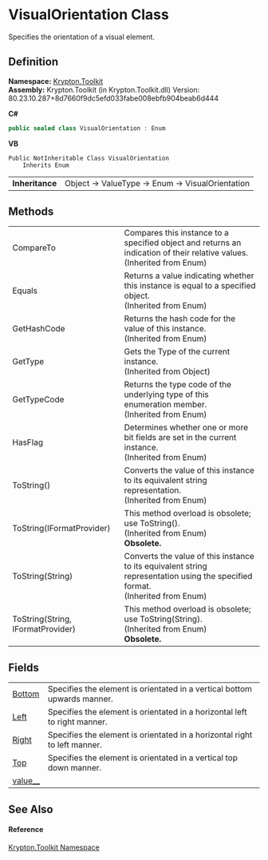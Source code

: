 # VisualOrientation Class


Specifies the orientation of a visual element.



## Definition
**Namespace:** <a href="79d2eac2-21f4-54ff-7552-b20c33c30600.md">Krypton.Toolkit</a>  
**Assembly:** Krypton.Toolkit (in Krypton.Toolkit.dll) Version: 80.23.10.287+8d7660f9dc5efd033fabe008ebfb904beab6d444

**C#**
``` C#
public sealed class VisualOrientation : Enum
```
**VB**
``` VB
Public NotInheritable Class VisualOrientation
	Inherits Enum
```

<table><tr><td><strong>Inheritance</strong></td><td>Object  →  ValueType  →  Enum  →  VisualOrientation</td></tr>
</table>



## Methods
<table>
<tr>
<td>CompareTo</td>
<td>Compares this instance to a specified object and returns an indication of their relative values.<br />(Inherited from Enum)</td></tr>
<tr>
<td>Equals</td>
<td>Returns a value indicating whether this instance is equal to a specified object.<br />(Inherited from Enum)</td></tr>
<tr>
<td>GetHashCode</td>
<td>Returns the hash code for the value of this instance.<br />(Inherited from Enum)</td></tr>
<tr>
<td>GetType</td>
<td>Gets the Type of the current instance.<br />(Inherited from Object)</td></tr>
<tr>
<td>GetTypeCode</td>
<td>Returns the type code of the underlying type of this enumeration member.<br />(Inherited from Enum)</td></tr>
<tr>
<td>HasFlag</td>
<td>Determines whether one or more bit fields are set in the current instance.<br />(Inherited from Enum)</td></tr>
<tr>
<td>ToString()</td>
<td>Converts the value of this instance to its equivalent string representation.<br />(Inherited from Enum)</td></tr>
<tr>
<td>ToString(IFormatProvider)</td>
<td>This method overload is obsolete; use ToString().<br />(Inherited from Enum)<br /><strong>Obsolete.</strong></td></tr>
<tr>
<td>ToString(String)</td>
<td>Converts the value of this instance to its equivalent string representation using the specified format.<br />(Inherited from Enum)</td></tr>
<tr>
<td>ToString(String, IFormatProvider)</td>
<td>This method overload is obsolete; use ToString(String).<br />(Inherited from Enum)<br /><strong>Obsolete.</strong></td></tr>
</table>

## Fields
<table>
<tr>
<td><a href="4187b765-e97a-7463-8815-a9c967758f55.md">Bottom</a></td>
<td>Specifies the element is orientated in a vertical bottom upwards manner.</td></tr>
<tr>
<td><a href="d647b3af-c8a2-b739-ac81-838b566264c8.md">Left</a></td>
<td>Specifies the element is orientated in a horizontal left to right manner.</td></tr>
<tr>
<td><a href="85d0b02f-9e2f-df4f-d7cc-c94390c499f4.md">Right</a></td>
<td>Specifies the element is orientated in a horizontal right to left manner.</td></tr>
<tr>
<td><a href="0f656f11-96e9-fb53-4bfa-a4b94cc6d7d0.md">Top</a></td>
<td>Specifies the element is orientated in a vertical top down manner.</td></tr>
<tr>
<td><a href="f787f029-df43-2113-8468-87f10c778045.md">value__</a></td>
<td> </td></tr>
</table>

## See Also


#### Reference
<a href="79d2eac2-21f4-54ff-7552-b20c33c30600.md">Krypton.Toolkit Namespace</a>  
